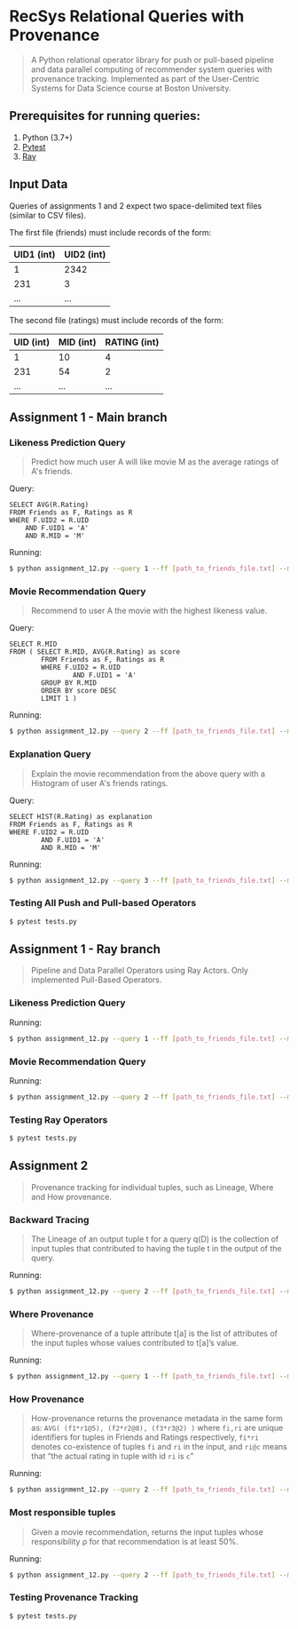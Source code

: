 # RecSys Relational Queries with Provenance

> A Python relational operator library for push or pull-based pipeline and data parallel computing of recommender system queries with provenance tracking. Implemented as part of the User-Centric Systems for Data Science course at Boston University.

## Prerequisites for running queries:

1. Python (3.7+)
2. [Pytest](https://docs.pytest.org/en/stable/)
3. [Ray](https://ray.io)

## Input Data

Queries of assignments 1 and 2 expect two space-delimited text files (similar to CSV files). 

The first file (friends) must include records of the form:

|UID1 (int)|UID2 (int)|
|----|----|
|1   |2342|
|231 |3   |
|... |... |

The second file (ratings) must include records of the form:

|UID (int)|MID (int)|RATING (int)|
|---|---|------|
|1  |10 |4     |
|231|54 |2     |
|...|...|...   |

## Assignment 1 - Main branch

### Likeness Prediction Query 
> Predict how much user A will like movie M as the average ratings of A's friends.

Query:
``` 
SELECT AVG(R.Rating)
FROM Friends as F, Ratings as R
WHERE F.UID2 = R.UID
    AND F.UID1 = 'A'
    AND R.MID = 'M'
```

Running:
```bash
$ python assignment_12.py --query 1 --ff [path_to_friends_file.txt] --mf [path_to_ratings_file.txt] --uid [user_id] --mid [movie_id] --pull [0 Push-based / 1 Pull-based]
```

### Movie Recommendation Query 
> Recommend to user A the movie with the highest likeness value.

Query:
``` 
SELECT R.MID
FROM ( SELECT R.MID, AVG(R.Rating) as score
        FROM Friends as F, Ratings as R
        WHERE F.UID2 = R.UID
                AND F.UID1 = 'A'
        GROUP BY R.MID
        ORDER BY score DESC
        LIMIT 1 )
```

Running:
```bash
$ python assignment_12.py --query 2 --ff [path_to_friends_file.txt] --mf [path_to_ratings_file.txt] --uid [user_id] --pull [0 Push-based / 1 Pull-based]
```

### Explanation Query 
> Explain the movie recommendation from the above query with a Histogram of user A's friends ratings.

Query:
``` 
SELECT HIST(R.Rating) as explanation
FROM Friends as F, Ratings as R
WHERE F.UID2 = R.UID
        AND F.UID1 = 'A'
        AND R.MID = 'M'
```

Running:
```bash
$ python assignment_12.py --query 3 --ff [path_to_friends_file.txt] --mf [path_to_ratings_file.txt] --uid [user_id] --mid [movie_id] --pull [0 Push-based / 1 Pull-based]
```

### Testing All Push and Pull-based Operators

```bash
$ pytest tests.py
```


## Assignment 1 - Ray branch 
> Pipeline and Data Parallel Operators using Ray Actors. Only implemented Pull-Based Operators.

### Likeness Prediction Query 

Running:
```bash
$ python assignment_12.py --query 1 --ff [path_to_friends_file.txt] --mf [path_to_ratings_file.txt] --uid [user_id] --mid [movie_id]
```

### Movie Recommendation Query 

Running:
```bash
$ python assignment_12.py --query 2 --ff [path_to_friends_file.txt] --mf [path_to_ratings_file.txt] --uid [user_id]
```

### Testing Ray Operators

```bash
$ pytest tests.py
```

## Assignment 2

> Provenance tracking for individual tuples, such as Lineage, Where and How provenance.

### Backward Tracing
> The Lineage of an output tuple t for a query q(D) is the collection of input tuples that contributed to having the tuple t in the output of the query. 

Running:
```bash
$ python assignment_12.py --query 2 --ff [path_to_friends_file.txt] --mf [path_to_ratings_file.txt] --uid [user_id] --pull [0 Push-based / 1 Pull-based] --lineage [output tuple index]
```

### Where Provenance
> Where-provenance of a tuple attribute t[a] is the list of attributes of the input tuples whose values contributed to t[a]’s value.

Running:
```bash
$ python assignment_12.py --query 1 --ff [path_to_friends_file.txt] --mf [path_to_ratings_file.txt] --uid [user_id] --mid [movie_id] --pull [0 Push-based / 1 Pull-based] --where-row [output tuple index] --where-attribute [attribute index]
```

### How Provenance
> How-provenance returns the provenance metadata in the same form as: `AVG( (f1*r1@5), (f2*r2@8), (f3*r3@2) )` where `fi,ri` are unique identifiers for tuples in Friends and Ratings respectively, `fi*ri` denotes co-existence of tuples `fi` and `ri` in the input, and `ri@c` means that “the actual rating in tuple with id `ri` is `c`”

Running:
```bash
$ python assignment_12.py --query 2 --ff [path_to_friends_file.txt] --mf [path_to_ratings_file.txt] --uid [user_id] --pull [0 Push-based / 1 Pull-based] --how [output tuple index]
```

### Most responsible tuples
> Given a movie recommendation, returns the input tuples whose responsibility ρ for that recommendation is at least 50%.

Running:
```bash
$ python assignment_12.py --query 2 --ff [path_to_friends_file.txt] --mf [path_to_ratings_file.txt] --uid [user_id] --pull [0 Push-based / 1 Pull-based] --responsibility [output tuple index]
```

### Testing Provenance Tracking

```bash
$ pytest tests.py
```